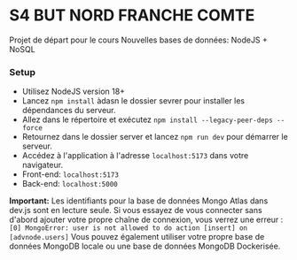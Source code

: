 # S4 BUT NORD FRANCHE COMTE


Projet de départ pour le cours Nouvelles bases de données: NodeJS + NoSQL


### Setup
- Utilisez NodeJS version 18+
- Lancez `npm install` àdasn le dossier sevrer pour installer les dépendances du serveur.
- Allez dans le répertoire  et exécutez `npm install --legacy-peer-deps --force`
- Retournez dans le dossier server et lancez `npm run dev` pour démarrer le serveur.
- Accédez à l'application à l'adresse `localhost:5173` dans votre navigateur.
- Front-end: `localhost:5173`
- Back-end: `localhost:5000`

**Important:**
Les identifiants pour la base de données Mongo Atlas dans dev.js sont en lecture seule. Si vous essayez de vous connecter sans d'abord ajouter votre propre chaîne de connexion, vous verrez une erreur : `[0] MongoError: user is not allowed to do action [insert] on [advnode.users]`
Vous pouvez également utiliser votre propre base de données MongoDB locale ou une base de données MongoDB Dockerisée.